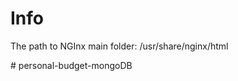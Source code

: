 # Info

The path to NGInx main folder:
/usr/share/nginx/html

#   p e r s o n a l - b u d g e t - m o n g o D B  
 